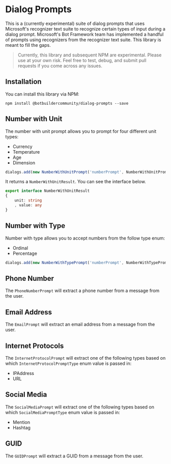 # Dialog Prompts

This is a (currently experimental) suite of dialog prompts that uses Microsoft's recognizer text suite to recognize certain types of input during a dialog prompt. Microsoft's Bot Framework team has implemented a handful of prompts using recognizers from the recognizer text suite. This library is meant to fill the gaps.

> Currently, this library and subsequent NPM are experimental. Please use at your own risk. Feel free to test, debug, and submit pull requests if you come across any issues.

## Installation

You can install this library via NPM:

    npm install @botbuildercommunity/dialog-prompts --save

## Number with Unit

The number with unit prompt allows you to prompt for four different unit types:

* Currency
* Temperature
* Age
* Dimension

```javascript
dialogs.add(new NumberWithUnitPrompt('numberPrompt', NumberWithUnitPromptType.Currency);
```

It returns a `NumberWithUnitResult`. You can see the interface below.

```typescript
export interface NumberWithUnitResult
{
    unit: string
    , value: any
}
```

## Number with Type

Number with type allows you to accept numbers from the follow type enum:

* Ordinal
* Percentage

```javascript
dialogs.add(new NumberWithTypePrompt('numberPrompt', NumberWithTypePrompt.Ordinal);
```

## Phone Number

The `PhoneNumberPrompt` will extract a phone number from a message from the user.

## Email Address

The `EmailPrompt` will extract an email address from a message from the user.

## Internet Protocols

The `InternetProtocolPrompt` will extract one of the following types based on which `InternetProtocolPromptType` enum value is passed in:

* IPAddress
* URL

## Social Media

The `SocialMediaPrompt` will extract one of the following types based on which `SocialMediaPromptType` enum value is passed in:

* Mention
* Hashtag

## GUID

The `GUIDPrompt` will extract a GUID from a message from the user.
